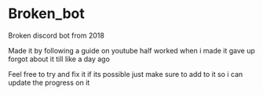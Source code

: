 # Broken_bot
Broken discord bot from 2018 

Made it by following a guide on youtube half worked when i made it gave up forgot about it till like a day ago

Feel free to try and fix it if its possible just make sure to add to it so i can update the progress on it 
